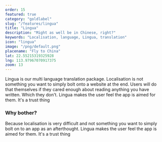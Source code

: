 ```yaml
---
order: 15
featured: true
category: "goldlabel"
slug: "/features/lingua"
title: "Lingua"
description: "Might as well be in Chinese, right?"
keywords: "Localisation, language, Lingua, translation"
icon: "lingua"
image: "/png/default.png"
placename: "Fly to China"
lat: 22.55215319325928
lng: 113.97967070917375
zoom: 13
---
```

Lingua is our multi language translation package. Localisation is not something you want to simply bolt onto a website at the end. Users will do that themselves if they cared enough about reading anything you have written. Which they don't. Lingua makes the user feel the app is aimed for them. It's a trust thing

### Why bother?
Because localisation is very difficult and not something you want to simply bolt 
on to an app as an afterthought. Lingua makes the user feel the app is aimed for them. It's a trust thing